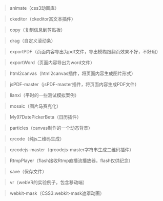 > animate（css3动画库）

> ckeditor（ckeditor富文本插件）

> copy（复制信息到剪贴板）

> drag（自定义滚动条）

> exportPDF（页面内容导出为pdf文件，导出模糊跟翻页效果不好，不好用）

> exportWord（页面内容导出为word文件）

> html2canvas（html2canvas插件，将页面内容生成图片形式）

> jsPDF-master（jsPDF-master插件，将页面内容生成PDF文件）

> lianxi（平时的一些测试模拟案例）

> mosaic（图片马赛克化）

> My97DatePickerBeta（日历插件）

> particles（canvas制作的一个动态背景）

> qrcode（纯js二维码生成）

> qrcodejs-master（qrcodejs-master字符串生成二维码插件）

> RtmpPlayer（flash接收Rtmp直播流播放器，flash仅供纪念）

> save（保存文件）

> vr（webVR的实验例子，包含移动端）

> webkit-mask（CSS3:webkit-mask遮罩动画）